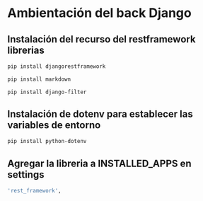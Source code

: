 # Ambientación del back Django

## Instalación del recurso del restframework librerias
```bash
pip install djangorestframework
```
```bash
pip install markdown   
```
```bash    
pip install django-filter  
```
## Instalación de dotenv para establecer las variables de entorno
```bash
pip install python-dotenv
```

## Agregar la libreria a INSTALLED_APPS en settings
```bash
'rest_framework',
```